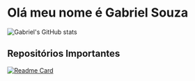 # Olá meu nome é Gabriel Souza

![Gabriel's GitHub stats](https://github-readme-stats.vercel.app/api?username=gsilvasouza&show_icons=true&theme=radical)

## Repositórios Importantes

[![Readme Card](https://github-readme-stats.vercel.app/api/pin/?username=gsilvasouza&repo=ms-wallet&theme=radical)](https://github.com/anuraghazra/github-readme-stats)

